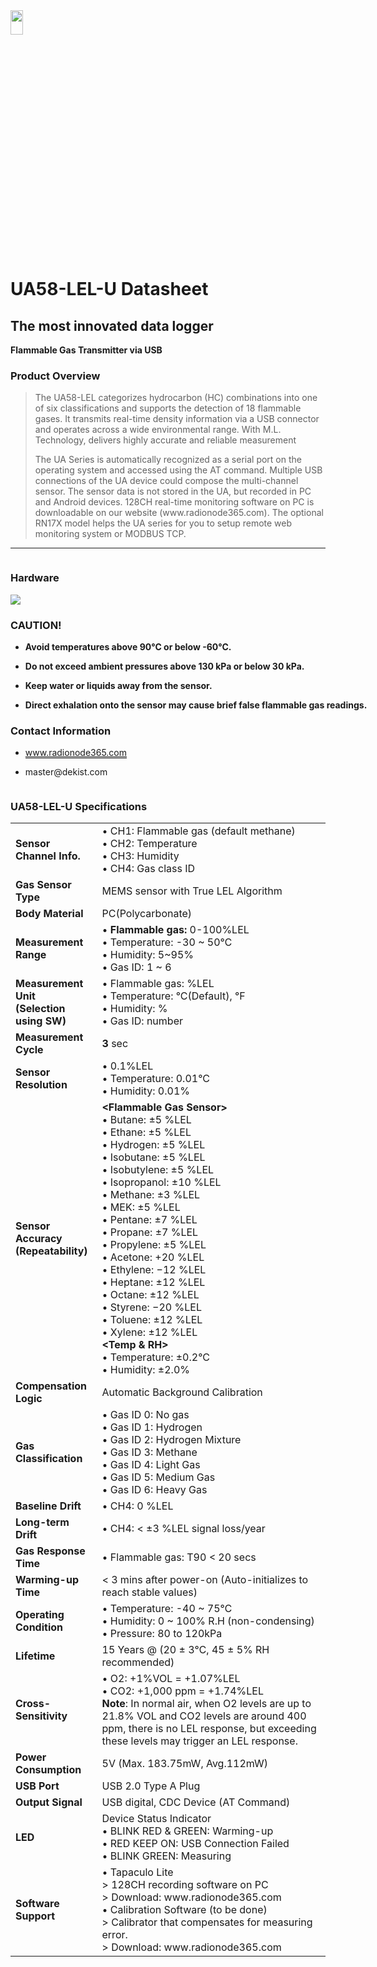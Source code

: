 <img src="https://github.com/user-attachments/assets/771264bf-60dc-46db-bd62-2f0d790b0e11" width="20%" height="10%">
<body>
<h1 class="page-title">UA58-LEL-U Datasheet</h1>
<p class="page-description"></p>

<div class="page-body">
    <h2 id="1526c8e0-ed96-811f-9711-ec12fccf3800" class="">The most innovated data logger</h2>
    <p id="1526c8e0-ed96-81b2-a54d-db1951f32f88" class="">
        <strong>Flammable Gas Transmitter via USB</strong>
    </p>
    <h3 id="1526c8e0-ed96-8161-85ed-c2e1ac69114f" class="">Product Overview</h3>
    <blockquote id="1526c8e0-ed96-81c1-b4b9-cdaaf9628d63" class="">
        The UA58-LEL categorizes hydrocarbon (HC) combinations into one of six classifications and supports the detection of 18 flammable gases. It transmits real-time density information via a USB connector and operates across a wide environmental range. With M.L. Technology, delivers highly accurate and reliable measurement
        <p id="1526c8e0-ed96-81c5-9a2a-f5af69bf8caf" class="">
            The UA Series is automatically recognized as a serial port on the operating system and accessed using the AT command. Multiple USB connections of the UA device could compose the multi-channel sensor. The sensor data is not stored in the UA, but recorded in PC and Android devices. 128CH real-time monitoring software on PC is downloadable on our website (www.radionode365.com). The optional RN17X model helps the UA series for you to setup remote web monitoring system or MODBUS TCP.
        </p>
    </blockquote>
    <hr id="1526c8e0-ed96-8132-bd82-c8d24a8794ec" />
    <div id="1526c8e0-ed96-8022-bac7-fab6c470c9eb" class="column-list">
        <div id="1526c8e0-ed96-8092-980a-eb7b91d36783" style="width:81.25%" class="column">
            <h3 id="1526c8e0-ed96-81a2-be8d-c39b59397551" class="">Hardware</h3>
            <img src="https://github.com/user-attachments/assets/569ccdc9-054e-4d29-b959-c3f2919e4304" width="%" height="%">
        </div>
        <div id="1526c8e0-ed96-80e6-8aa2-f8069e58512e" style="width:118.75%" class="column">
            <h3 id="1526c8e0-ed96-8136-bafa-f9ddbd2d7aea" class="">CAUTION!</h3>
            <ul id="1526c8e0-ed96-81a0-98da-e0d176f4915a" class="bulleted-list">
                <li style="list-style-type:disc"><strong>Avoid temperatures above 90°C or below -60°C.</strong></li>
            </ul>
            <ul id="1526c8e0-ed96-818b-b25d-ff32855a372d" class="bulleted-list">
                <li style="list-style-type:disc"><strong>Do not exceed ambient pressures above 130 kPa or below 30 kPa.</strong></li>
            </ul>
            <ul id="1526c8e0-ed96-810d-8186-ccd5540e14d0" class="bulleted-list">
                <li style="list-style-type:disc"><strong>Keep water or liquids away from the sensor.</strong></li>
            </ul>
            <ul id="1526c8e0-ed96-818c-b641-c4c787ddc4ba" class="bulleted-list">
                <li style="list-style-type:disc"><strong>Direct exhalation onto the sensor may cause brief false flammable gas readings.</strong></li>
            </ul>
            <h3 id="1526c8e0-ed96-80a4-8145-c35cad538197" class="">Contact Information</h3>
            <ul id="1526c8e0-ed96-809d-8cfc-e8d814ebdda2" class="bulleted-list">
                <li style="list-style-type:disc">
                    <a href="http://www.radionode365.com/"><span style="border-bottom:0.05em solid">www.radionode365.com</span></a>
                </li>
            </ul>
            <ul id="1526c8e0-ed96-8063-99c7-e6435971d280" class="bulleted-list">
                <li style="list-style-type:disc">master@dekist.com</li>
            </ul>
        </div>
    </div>
    <h3 id="1526c8e0-ed96-8164-aaf0-e35d87e634fa" class="">UA58-LEL-U Specifications</h3>

<table id="1526c8e0-ed96-8102-bc01-c3c14d869e04" class="simple-table">
    <tbody>
        <tr>
            <td><strong>Sensor Channel Info.</strong></td>
            <td>
                • CH1: Flammable gas (default methane)<br />
                • CH2: Temperature<br />
                • CH3: Humidity<br />
                • CH4: Gas class ID<br />
            </td>
        </tr>
        <tr>
            <td><strong>Gas Sensor Type</strong></td>
            <td>MEMS sensor with True LEL Algorithm</td>
        </tr>
        <tr>
            <td><strong>Body Material</strong></td>
            <td>PC(Polycarbonate)</td>
        </tr>
        <tr>
            <td><strong>Measurement Range</strong></td>
            <td>
                • <strong>Flammable gas:</strong> 0-100%LEL<br />
                • Temperature: -30 ~ 50℃<br />
                • Humidity: 5~95%<br />
                • Gas ID: 1 ~ 6<br />
            </td>
        </tr>
        <tr>
            <td><strong>Measurement Unit</strong><br /><strong>(Selection using SW)</strong></td>
            <td>
                • Flammable gas: %LEL<br />
                • Temperature: °C(Default), °F<br />
                • Humidity: %<br />
                • Gas ID: number<br />
            </td>
        </tr>
        <tr>
            <td><strong>Measurement Cycle</strong></td>
            <td><strong>3</strong> sec</td>
        </tr>
        <tr>
            <td><strong>Sensor Resolution</strong></td>
            <td>
                • 0.1%LEL<br />
                • Temperature: 0.01°C<br />
                • Humidity: 0.01%<br />
            </td>
        </tr>
        <tr>
            <td><strong>Sensor Accuracy</strong><br /><strong>(Repeatability)</strong></td>
            <td>
                <strong>&lt;Flammable Gas Sensor&gt;</strong><br />
                • Butane: ±5 %LEL<br />
                • Ethane: ±5 %LEL<br />
                • Hydrogen: ±5 %LEL<br />
                • Isobutane: ±5 %LEL<br />
                • Isobutylene: ±5 %LEL<br />
                • Isopropanol: ±10 %LEL<br />
                • Methane: ±3 %LEL<br />
                • MEK: ±5 %LEL<br />
                • Pentane: ±7 %LEL<br />
                • Propane: ±7 %LEL<br />
                • Propylene: ±5 %LEL<br />
                • Acetone: +20 %LEL<br />
                • Ethylene: −12 %LEL<br />
                • Heptane: ±12 %LEL<br />
                • Octane: ±12 %LEL<br />
                • Styrene: −20 %LEL<br />
                • Toluene: ±12 %LEL<br />
                • Xylene: ±12 %LEL<br />
                <strong>&lt;Temp & RH&gt;</strong><br />
                • Temperature: ±0.2°C<br />
                • Humidity: ±2.0%<br />
            </td>
        </tr>
        <tr>
            <td><strong>Compensation Logic</strong></td>
            <td>Automatic Background Calibration</td>
        </tr>
        <tr>
            <td><strong>Gas Classification</strong></td>
            <td>
                • Gas ID 0: No gas<br />
                • Gas ID 1: Hydrogen<br />
                • Gas ID 2: Hydrogen Mixture<br />
                • Gas ID 3: Methane<br />
                • Gas ID 4: Light Gas<br />
                • Gas ID 5: Medium Gas<br />
                • Gas ID 6: Heavy Gas<br />
            </td>
        </tr>
        <tr>
            <td><strong>Baseline Drift</strong></td>
            <td>• CH4: 0 %LEL</td>
        </tr>
        <tr>
            <td><strong>Long-term Drift</strong></td>
            <td>• CH4: &lt; ±3 %LEL signal loss/year</td>
        </tr>
        <tr>
            <td><strong>Gas Response Time</strong></td>
            <td>• Flammable gas: T90 &lt; 20 secs</td>
        </tr>
        <tr>
            <td><strong>Warming-up Time</strong></td>
            <td>&lt; 3 mins after power-on (Auto-initializes to reach stable values)</td>
        </tr>
        <tr>
            <td><strong>Operating Condition</strong></td>
            <td>
                • Temperature: -40 ~ 75℃<br />
                • Humidity: 0 ~ 100% R.H (non-condensing)<br />
                • Pressure: 80 to 120kPa<br />
            </td>
        </tr>
        <tr>
            <td><strong>Lifetime</strong></td>
            <td>15 Years @ (20 ± 3℃, 45 ± 5% RH recommended)</td>
        </tr>
        <tr>
            <td><strong>Cross-Sensitivity</strong></td>
            <td>
                • O2: +1%VOL = +1.07%LEL<br />
                • CO2: +1,000 ppm = +1.74%LEL<br />
                <strong>Note</strong>: In normal air, when O2 levels are up to 21.8% VOL and CO2 levels are around 400 ppm, there is no LEL response, but exceeding these levels may trigger an LEL response.
            </td>
        </tr>
        <tr>
            <td><strong>Power Consumption</strong></td>
            <td>5V (Max. 183.75mW, Avg.112mW)</td>
        </tr>
        <tr>
            <td><strong>USB Port</strong></td>
            <td>USB 2.0 Type A Plug</td>
        </tr>
        <tr>
            <td><strong>Output Signal</strong></td>
            <td>USB digital, CDC Device (AT Command)</td>
        </tr>
        <tr>
            <td><strong>LED</strong></td>
            <td>
                Device Status Indicator<br />
                • BLINK RED & GREEN: Warming-up<br />
                • RED KEEP ON: USB Connection Failed<br />
                • BLINK GREEN: Measuring<br />
            </td>
        </tr>
        <tr>
            <td><strong>Software Support</strong></td>
            <td>
                • Tapaculo Lite<br />
                &gt; 128CH recording software on PC<br />
                &gt; Download: www.radionode365.com<br />
                • Calibration Software (to be done)<br />
                &gt; Calibrator that compensates for measuring error.<br />
                &gt; Download: www.radionode365.com<br />
            </td>
        </tr>
    </tbody>
</table>
